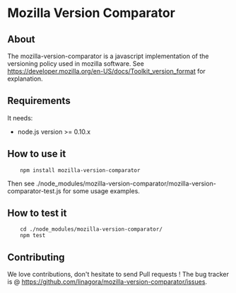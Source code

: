 Mozilla Version Comparator
=========================

About
-----

The mozilla-version-comparator is a javascript implementation of the versioning policy
used in mozilla software. See https://developer.mozilla.org/en-US/docs/Toolkit_version_format
for explanation.

Requirements
------------

It needs:

- node.js version >= 0.10.x

How to use it
-------------

        npm install mozilla-version-comparator

Then see ./node_modules/mozilla-version-comparator/mozilla-version-comparator-test.js
for some usage examples.

How to test it
-------------

        cd ./node_modules/mozilla-version-comparator/
        npm test

Contributing
------------

We love contributions, don't hesitate to send Pull requests !
The bug tracker is @ https://github.com/linagora/mozilla-version-comparator/issues.

